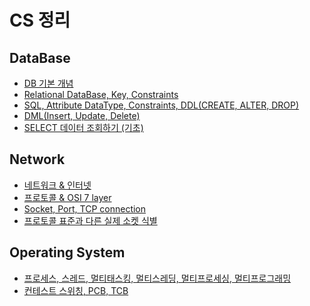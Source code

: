 # CS 정리

## DataBase

- [DB 기본 개념](https://github.com/jeus1998/CS/blob/main/src/EasyCodeCS/DataBase/1-DataBase%20%EA%B8%B0%EB%B3%B8%EA%B0%9C%EB%85%90.md)
- [Relational DataBase, Key, Constraints](https://github.com/jeus1998/CS/blob/main/src/EasyCodeCS/DataBase/2-Relational%20DataBase%2C%20Key%2C%20Constraints.md)
- [SQL, Attribute DataType, Constraints, DDL(CREATE, ALTER, DROP)](https://github.com/jeus1998/CS/blob/main/src/EasyCodeCS/DataBase/3-SQL%2C%20Attribute%20DataType%2C%20Constraints%2C%20DDL(CREATE%2C%20ALTER%2C%20DROP).md)
- [DML(Insert, Update, Delete)](https://github.com/jeus1998/CS/blob/main/src/EasyCodeCS/DataBase/4-DML(Insert%2C%20Update%2C%20Delete).md)
- [SELECT 데이터 조회하기 (기초)](https://github.com/jeus1998/CS/blob/main/src/EasyCodeCS/DataBase/5-SELECT%20%EB%8D%B0%EC%9D%B4%ED%84%B0%20%EC%A1%B0%ED%9A%8C%ED%95%98%EA%B8%B0%20(%EA%B8%B0%EC%B4%88).md)

## Network

- [네트워크 & 인터넷](https://github.com/jeus1998/CS/blob/main/src/EasyCodeCS/Network/2%20-%20%EB%84%A4%ED%8A%B8%EC%9B%8C%ED%81%AC%EC%99%80%20%EC%9D%B8%ED%84%B0%EB%84%B7%20%EA%B0%9C%EB%85%90.md)
- [프로토콜 & OSI 7 layer](https://github.com/jeus1998/CS/blob/main/src/EasyCodeCS/Network/3%20-%20%ED%94%84%EB%A1%9C%ED%86%A0%EC%BD%9C%20%26%20OSI%207%20layer.md)
- [Socket, Port, TCP connection](https://github.com/jeus1998/CS/blob/main/src/EasyCodeCS/Network/4%20-%20Socket%2C%20Port%2C%20TCP%20connection.md)
- [프로토콜 표준과 다른 실제 소켓 식별](https://github.com/jeus1998/CS/blob/main/src/EasyCodeCS/Network/5%20-%20%ED%94%84%EB%A1%9C%ED%86%A0%EC%BD%9C%20%ED%91%9C%EC%A4%80%EA%B3%BC%EB%8A%94%20%EB%8B%A4%EB%A5%B8%20%EC%8B%A4%EC%A0%9C%20%EC%86%8C%EC%BC%93(Socket)%20%EC%8B%9D%EB%B3%84.md)

## Operating System

- [프로세스, 스레드, 멀티태스킹, 멀티스레딩, 멀티프로세싱, 멀티프로그래밍](https://github.com/jeus1998/CS/blob/main/src/EasyCodeCS/OperatingSystem/1-%ED%94%84%EB%A1%9C%EC%84%B8%EC%8A%A4%2C%20%EC%8A%A4%EB%A0%88%EB%93%9C%2C%20%EB%A9%80%ED%8B%B0%ED%83%9C%EC%8A%A4%ED%82%B9%2C%20%EB%A9%80%ED%8B%B0%EC%8A%A4%EB%A0%88%EB%94%A9%2C%20%EB%A9%80%ED%8B%B0%ED%94%84%EB%A1%9C%EC%84%B8%EC%8B%B1%2C%20%EB%A9%80%ED%8B%B0%ED%94%84%EB%A1%9C%EA%B7%B8%EB%9E%98%EB%B0%8D.md)
- [컨테스트 스위칭, PCB, TCB](https://github.com/jeus1998/CS/blob/main/src/EasyCodeCS/OperatingSystem/2-%EC%BB%A8%ED%85%8C%EC%8A%A4%ED%8A%B8%20%EC%8A%A4%EC%9C%84%EC%B9%AD%2C%20PCB%2C%20TCB.md)




